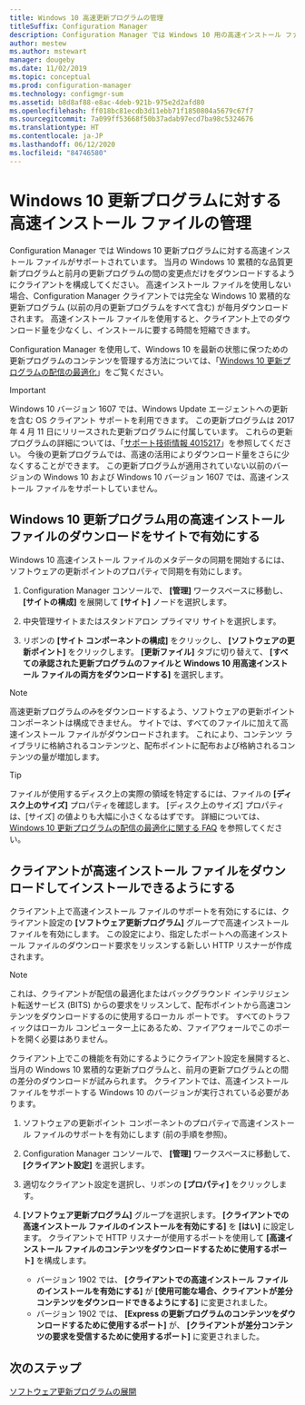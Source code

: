 ```yaml
---
title: Windows 10 高速更新プログラムの管理
titleSuffix: Configuration Manager
description: Configuration Manager では Windows 10 用の高速インストール ファイルがサポートされます。これを使用すると、クライアント上でのダウンロード量を少なくし、インストールに要する時間を短縮できます。
author: mestew
ms.author: mstewart
manager: dougeby
ms.date: 11/02/2019
ms.topic: conceptual
ms.prod: configuration-manager
ms.technology: configmgr-sum
ms.assetid: b8d8af88-e8ac-4deb-921b-975e2d2afd80
ms.openlocfilehash: ff018bc81ecdb3d11ebb71f1850804a5679c67f7
ms.sourcegitcommit: 7a099ff53668f50b37adab97ecd7ba98c5324676
ms.translationtype: HT
ms.contentlocale: ja-JP
ms.lasthandoff: 06/12/2020
ms.locfileid: "84746580"
---
```

# <a name="manage-express-installation-files-for-windows-10-updates"></a>Windows 10 更新プログラムに対する高速インストール ファイルの管理

Configuration Manager では Windows 10 更新プログラムに対する高速インストール ファイルがサポートされています。 当月の Windows 10 累積的な品質更新プログラムと前月の更新プログラムの間の変更点だけをダウンロードするようにクライアントを構成してください。 高速インストール ファイルを使用しない場合、Configuration Manager クライアントでは完全な Windows 10 累積的な更新プログラム (以前の月の更新プログラムをすべて含む) が毎月ダウンロードされます。 高速インストール ファイルを使用すると、クライアント上でのダウンロード量を少なくし、インストールに要する時間を短縮できます。

Configuration Manager を使用して、Windows 10 を最新の状態に保つための更新プログラムのコンテンツを管理する方法については、「[Windows 10 更新プログラムの配信の最適化](optimize-windows-10-update-delivery.md)」をご覧ください。  


> [!IMPORTANT]  
> Windows 10 バージョン 1607 では、Windows Update エージェントへの更新を含む OS クライアント サポートを利用できます。 この更新プログラムは 2017 年 4 月 11 日にリリースされた更新プログラムに付属しています。 これらの更新プログラムの詳細については、「[サポート技術情報 4015217](https://support.microsoft.com/kb/4015217)」を参照してください。 今後の更新プログラムでは、高速の活用によりダウンロード量をさらに少なくすることができます。 この更新プログラムが適用されていない以前のバージョンの Windows 10 および Windows 10 バージョン 1607 では、高速インストール ファイルをサポートしていません。  


## <a name="enable-the-site-to-download-express-installation-files-for-windows-10-updates"></a>Windows 10 更新プログラム用の高速インストール ファイルのダウンロードをサイトで有効にする
Windows 10 高速インストール ファイルのメタデータの同期を開始するには、ソフトウェアの更新ポイントのプロパティで同期を有効にします。  

1. Configuration Manager コンソールで、 **[管理]** ワークスペースに移動し、 **[サイトの構成]** を展開して **[サイト]** ノードを選択します。  

2. 中央管理サイトまたはスタンドアロン プライマリ サイトを選択します。  

3. リボンの **[サイト コンポーネントの構成]** をクリックし、 **[ソフトウェアの更新ポイント]** をクリックします。 **[更新ファイル]** タブに切り替えて、 **[すべての承認された更新プログラムのファイルと Windows 10 用高速インストール ファイルの両方をダウンロードする]** を選択します。

> [!NOTE]    
> 高速更新プログラム*のみ*をダウンロードするよう、ソフトウェアの更新ポイント コンポーネントは構成できません。  サイトでは、すべてのファイルに加えて高速インストール ファイルがダウンロードされます。 これにより、コンテンツ ライブラリに格納されるコンテンツと、配布ポイントに配布および格納されるコンテンツの量が増加します。

> [!Tip]  
> ファイルが使用するディスク上の実際の領域を特定するには、ファイルの **[ディスク上のサイズ]** プロパティを確認します。 [ディスク上のサイズ] プロパティは、[サイズ] の値よりも大幅に小さくなるはずです。 詳細については、[Windows 10 更新プログラムの配信の最適化に関する FAQ](optimize-windows-10-update-delivery.md#bkmk_faq) を参照してください。  


## <a name="enable-clients-to-download-and-install-express-installation-files"></a>クライアントが高速インストール ファイルをダウンロードしてインストールできるようにする
クライアント上で高速インストール ファイルのサポートを有効にするには、クライアント設定の **[ソフトウェア更新プログラム]** グループで高速インストール ファイルを有効にします。 この設定により、指定したポートへの高速インストール ファイルのダウンロード要求をリッスンする新しい HTTP リスナーが作成されます。

> [!NOTE]    
> これは、クライアントが配信の最適化またはバックグラウンド インテリジェント転送サービス (BITS) からの要求をリッスンして、配布ポイントから高速コンテンツをダウンロードするのに使用するローカル ポートです。 すべてのトラフィックはローカル コンピューター上にあるため、ファイアウォールでこのポートを開く必要はありません。  

クライアント上でこの機能を有効にするようにクライアント設定を展開すると、当月の Windows 10 累積的な更新プログラムと、前月の更新プログラムとの間の差分のダウンロードが試みられます。 クライアントでは、高速インストール ファイルをサポートする Windows 10 のバージョンが実行されている必要があります。  

1. ソフトウェアの更新ポイント コンポーネントのプロパティで高速インストール ファイルのサポートを有効にします (前の手順を参照)。  

2. Configuration Manager コンソールで、 **[管理]** ワークスペースに移動して、 **[クライアント設定]** を選択します。  

3. 適切なクライアント設定を選択し、リボンの **[プロパティ]** をクリックします。  

4. **[ソフトウェア更新プログラム]** グループを選択します。 **[クライアントでの高速インストール ファイルのインストールを有効にする]** を **[はい]** に設定します。 クライアントで HTTP リスナーが使用するポートを使用して **[高速インストール ファイルのコンテンツをダウンロードするために使用するポート]** を構成します。
    - バージョン 1902 では、 **[クライアントでの高速インストール ファイルのインストールを有効にする]** が **[使用可能な場合、クライアントが差分コンテンツをダウンロードできるようにする]** に変更されました。
    - バージョン 1902 では、 **[Express の更新プログラムのコンテンツをダウンロードするために使用するポート]** が、 **[クライアントが差分コンテンツの要求を受信するために使用するポート]** に変更されました。
    

## <a name="next-steps"></a>次のステップ

[ソフトウェア更新プログラムの展開](deploy-software-updates.md)
